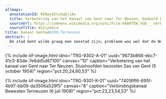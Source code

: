 ```yaml
---
allmaps:
  annotationId: PENay42tuhq8jiAs
  title: Verbetering van het Kanaal van Gent naar Ter Neuzen, bedoeld bij de overeenkomst met België van den 29 juni 1895, goedgekeurd bij de wet van 29 januari 1897 (Staatsblad no. 62) en de additionele overeenkomst van den 8 maart 1902.
  sourceUrl: https://commons.wikimedia.org/wiki/File:KAARTEN_SGD_-_Verbetering_van_het_Kanaal_van_Gent_naar_Ter_Neuzen,_bedoeld_bij_de_overeenkomst_met_Belgie_van_den_29_juni_1895,_goedgekeurd_bij_de_wet_van_29_januari_1897_(Staatsblad_no._62)_en_de_addit.jpeg
  sourceTitle: Wikipedia
title: Kanaal Gent&#8209;Terneuzen
abstract: |
  De stad Gent wilde graag een zeestad zijn; probleem was wel dat de Westerschelde op Nederlands grondgebied ligt en het eeuwenlang tussen wat wel werd genoemd de Noordelijke Nederlanden en de Zuidelijke Nederlanden niet boterde. Daar kwam in 1815 verandering in: Willem I was koning over zowel Nederland als België. Onder zijn regiem kwam er een nieuw kanaal tot stand. De vereniging tussen beide Nederland duurde maar kort. Pas on 1871 kwam het tot onderhandelingen die slaagden; er werd een verbetering afgesproken. Het hele kanaal werd tussen 1874 en 1882 in België en tussen 1882 en 1885 op Nederlands grondgebied verdiept en verbreed volgens de nieuwe afmetingen van 17 m op de bodem, 57 m op de waterlijn en 68 m van wal tot wal, met een diepgang van 6,50 m. Tussen Sluiskil en Terneuzen waren de afmetingen reeds groot genoeg, zodat over die lengte geen verbreding en verdieping hoefde te gebeuren. Op 8 maart 1902 besloten de beide landen opnieuw het kanaal te verbeteren. Een nieuwe kanaalarm werd gegraven en een nieuwe schutsluis te Terneuzen (Westsluis, thans Middensluis), wed gebouwd met een lengte van 140 m, een breedte van 18 m en een waterhoogte van 8,35 m. Daarbij bleef het niet. In de twintigste eeuw kwamen er opnieuw verbeteringen tot stand.  De laatste verbetering is van 2021, de bouw van weer een nieuwe sluis, de zesde inmiddels. 
---
```

{% include iiif-image.html idno="TRG-9302-A-01" uuid="9673b868-ebc7-41c5-83de-7e6dd5d87100" canvas="10" caption="Verbetering van het kanaal van Gent naar Ter Neuzen. Sluishoofden beoosten Sas van Gent (5 october 1904)" region="pct:20,24,60,53" %}

{% include iiif-image.html idno="TRG-9301-K-01" uuid="74016ff6-695f-4b97-bb09-da3506a529f5" canvas="8" caption="Verbindingskanaal Bewesten Terneuzen (6 juli 1908)" region="pct:23,23,54,53" %}